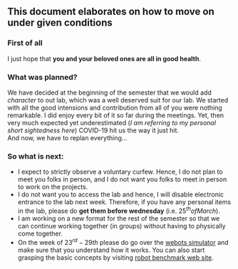 
## This document elaborates on how to move on under given conditions

### First of all
I just hope that **you and your beloved ones are all in good health**.

### What was planned?  
We have decided at the beginning of the semester that we would add _character_ to out lab, which was a well deserved suit for our lab.  We started with all the good intensions and contribution from all of you were nothing remarkable. I did enjoy every bit of it so far during the meetings.
Yet, then very much expected yet underestimated (_I am referring to my personal short sightedness here_) COVID-19 hit us the way it just hit.  
And now, we have to replan everything...

### So what is next:
- I expect to strictly observe a voluntary curfew. Hence, I do not plan to meet you folks in person, and I do not want you folks to meet in person to work on the projects.
- I do not want you to access the lab and hence, I will disable electronic entrance to the lab next week. Therefore, if you have any personal items in the lab, please do **get them before wednesday** (i.e. $25^{th} of March$).
- I am working on a new format for the rest of the semester so that we can continue working together (in groups) without having to physically come together.
- On the week of $23^{rd}-29{th}$ please do go over the [webots simulator](https://cyberbotics.com/doc/guide/tutorial) and make sure that you understand how it works. You can also start grasping the basic concepts by visiting [robot benchmark web site](https://robotbenchmark.net).

<!--stackedit_data:
eyJoaXN0b3J5IjpbLTE0ODYxNDk0MjQsNzIxNjI2MjA5LDE0Nj
U1MTAzMDUsLTgwODA1OTQsODk5NzQ1XX0=
-->
